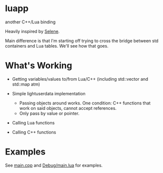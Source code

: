 luapp
=====

another C++/Lua binding

Heavily inspired by <a href="github.com/jeremyong/selene">Selene</a>.

Main difference is that I'm starting off trying to cross the bridge between 
std containers and Lua tables. We'll see how that goes. 

What's Working
==============
- Getting variables/values to/from Lua/C++
(including std::vector and std::map atm)

- Simple lightuserdata implementation
    - Passing objects around works. One condition: C++ functions that work on said objects, cannot accept references.
    - Only pass by value or pointer.

- Calling Lua functions

- Calling C++ functions

Examples
========
See <a href="https://github.com/dabbertorres/luapp/blob/master/main.cpp">main.cpp</a> and <a href="https://github.com/dabbertorres/luapp/blob/master/Debug/main.lua">Debug/main.lua</a> for examples.
